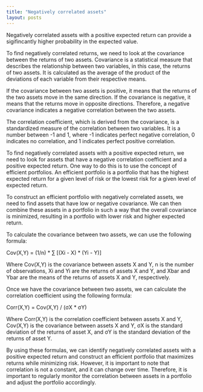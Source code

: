 ```yaml
---
title: "Negatively correlated assets"
layout: posts
---
```


Negatively correlated assets with a positive expected return can provide a sigifincantly higher probability in the expected value. 

To find negatively correlated returns, we need to look at the covariance between the returns of two assets. Covariance is a statistical measure that describes the relationship between two variables, in this case, the returns of two assets. It is calculated as the average of the product of the deviations of each variable from their respective means.

If the covariance between two assets is positive, it means that the returns of the two assets move in the same direction. If the covariance is negative, it means that the returns move in opposite directions. Therefore, a negative covariance indicates a negative correlation between the two assets.

The correlation coefficient, which is derived from the covariance, is a standardized measure of the correlation between two variables. It is a number between -1 and 1, where -1 indicates perfect negative correlation, 0 indicates no correlation, and 1 indicates perfect positive correlation.

To find negatively correlated assets with a positive expected return, we need to look for assets that have a negative correlation coefficient and a positive expected return. One way to do this is to use the concept of efficient portfolios. An efficient portfolio is a portfolio that has the highest expected return for a given level of risk or the lowest risk for a given level of expected return.

To construct an efficient portfolio with negatively correlated assets, we need to find assets that have low or negative covariance. We can then combine these assets in a portfolio in such a way that the overall covariance is minimized, resulting in a portfolio with lower risk and higher expected return.

To calculate the covariance between two assets, we can use the following formula:

Cov(X,Y) = (1/n) * ∑ [(Xi - X) * (Yi - Y)]

Where Cov(X,Y) is the covariance between assets X and Y, n is the number of observations, Xi and Yi are the returns of assets X and Y, and Xbar and Ybar are the means of the returns of assets X and Y, respectively.

Once we have the covariance between two assets, we can calculate the correlation coefficient using the following formula:

Corr(X,Y) = Cov(X,Y) / (σX * σY)

Where Corr(X,Y) is the correlation coefficient between assets X and Y, Cov(X,Y) is the covariance between assets X and Y, σX is the standard deviation of the returns of asset X, and σY is the standard deviation of the returns of asset Y.

By using these formulas, we can identify negatively correlated assets with a positive expected return and construct an efficient portfolio that maximizes returns while minimizing risk. However, it is important to note that correlation is not a constant, and it can change over time. Therefore, it is important to regularly monitor the correlation between assets in a portfolio and adjust the portfolio accordingly.